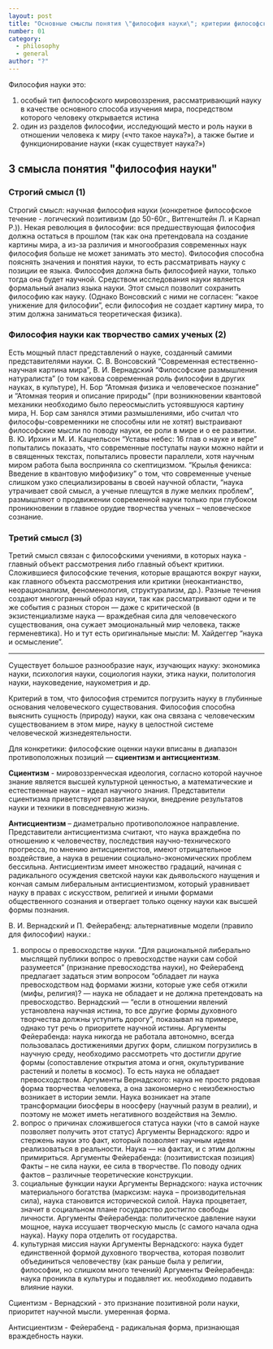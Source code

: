 ```yaml
---
layout: post
title: "Основные смыслы понятия \"философия науки\"; критерии философского рассмотрения науки. Сциентизм и антисциентизм. Предмет философии науки."
number: 01
category:
  - philosophy
  - general
author: "?"
---
```


Философия науки это:
1. особый тип философского мировоззрения, рассматривающий науку в качестве основного способа изучения мира, посредством которого человеку открывается истина
2. один из разделов философии, исследующий место и роль науки в отношении человека к миру («что такое наука?»), а также бытие и функционирование науки («как существует наука?»)

## 3 смысла понятия "философия науки"
### Строгий смысл (1)
Строгий смысл: научная философия науки (конкретное философское течение - логический позитивизм (до 50-60г., Витгенштейн Л. и Карнап Р.)).
Некая революция в философии: вся предшествующая философия должна остаться в прошлом (так как она претендовала на создание картины мира, а из-за различия и многообразия современных наук философия больше не может занимать это место). Философия способна пояснять значения и понятия науки, то есть рассматривать науку с позиции ее языка. Философия должна быть философией науки, только тогда она будет научной. Средством исследования науки является формальный анализ языка науки. Этот смысл позволит сохранить философию как науку. (Однако Вонсовский с ними не согласен: “какое унижение для философии”, если философия не создает картину мира, то этим должна заниматься теоретическая физика).
### Философия науки как творчество самих ученых (2)
Есть мощный пласт представлений о науке, созданный самими представителями науки. С. В. Вонсовский “Современная естественно-научная картина мира”, В. И. Вернадский “Философские размышления натуралиста”  (о том какова современная роль философии в других науках, в культуре), Н. Бор “Атомная физика и человеческое познание” и “Атомная теория и описание природы” (при возникновении квантовой механики необходимо было переосмыслить устоявшуюся картину мира, Н. Бор сам занялся этими размышлениями, ибо считал что философы-современники не способны или не хотят) выстраивают философские мысли по поводу науки, ее роли в мире и о ее развитии. В. Ю. Ирхин и М. И. Кацнельсон “Уставы небес: 16 глав о науке и вере” попытались показать, что современные постулаты науки можно найти и в священных текстах, попытались провести параллели, хотя научным миром работа была восприняла со скептицизмом.   “Крылья феникса: Введение в квантовую мифофизику” о том, что современные ученые слишком узко специализированы в своей научной области,  “наука утрачивает свой смысл, а ученые плещутся в луже мелких проблем”, размышляют о продвижении современной науки только при глубоком проникновении в главное орудие творчества ученых – человеческое сознание.
### Третий смысл (3)
Третий смысл связан с философскими учениями, в которых наука - главный объект рассмотрения либо главный объект критики. Сложившиеся философские течения, которые вращаются вокруг науки, как главного объекта рассмотрения или критики (неокантианство, неорационализм, феноменология, структурализм,  др.). Разные течения создают многогранный образ науки, так как рассматривают одни и те же события с разных сторон — даже с критической (в экзистенциализме наука — враждебная сила для человеческого существования, она сужает эмоциональный мир человека, также герменевтика). Но и тут есть оригинальные мысли: М. Хайдеггер “наука и осмысление”.

---

Существует большое разнообразие наук, изучающих науку: экономика науки, психология науки, социология науки, этика науки, политология науки, науковедение, наукометрия и др. 

Критерий в том, что философия стремится погрузить науку в глубинные основания человеческого существования. Философия способна выяснить сущность (природу) науки, как она связана с человеческим существованием в этом мире, науку в целостной системе человеческой жизнедеятельности.

Для конкретики: философские оценки науки вписаны в диапазон противоположных позиций — **сциентизм и антисциентизм**.

**Сциентизм** - мировоззренческая идеология, согласно которой научное знание является высшей культурной ценностью, а математические и естественные науки – идеал научного знания. Представители сциентизма приветствуют развитие науки, внедрение результатов науки и техники в повседневную жизнь.

**Антисциентизм** – диаметрально противоположное направление. Представители антисциентизма считают, что наука враждебна по отношению к человечеству, последствия научно-технического прогресса, по мнению антисциентистов, имеют отрицательное воздействие, а наука в решении социально-экономических проблем бессильна. Антисциентизм имеет множество градаций, начиная с радикального осуждения светской науки как дьявольского наущения и кончая самым либеральным антисциентизмом, который уравнивает науку в правах с искусством, религией и иными формами общественного сознания и отвергает только оценку науки как высшей формы познания.

В. И. Вернадский и П. Фейерабенд: альтернативные модели (правило для философии) науки.:
1. вопросы о превосходстве науки.  “Для рациональной либерально мыслящей публики вопрос о превосходстве науки сам собой разумеется” (признание превосходства науки), но Фейерабенд предлагает задаться этим вопросом “обладает ли наука превосходством над формами жизни, которые уже себя отжили (мифы, религия)? — наука не обладает и не должна претендовать на превосходство. Вернадский — “если в отношении явлений установлена научная истина, то все другие формы духовного творчества должны уступить дорогу”, показывал на примере, однако тут речь о приоритете научной истины. 
Аргументы Фейерабенда: наука никогда не работала автономно, всегда пользовалась достижениями других форм, слишком погрузились в научную среду, необходимо рассмотреть что достигли другие формы (сопоставление открытия атома и огня, окультуривание растений и полеты в космос). То есть наука не обладает превосходством. 
Аргументы Вернадского: наука не просто рядовая форма творчества человека, а она закономерно с неизбежностью возникает в истории земли. Наука возникает на этапе трансформации биосферы в ноосферу (научный разум в реалии), и поэтому не может иметь негативного воздействия на Землю.
2. вопрос о причинах сложившегося статуса науки (что в самой науке позволяет получить этот статус)
Аргументы Вернадского: ядро и стержень науки это факт, который позволяет научным идеям реализоваться в реальности. Наука  — на фактах, и с этим должны примириться.
Аргументы Фейерабенда: (позитивистская позиция) Факты – не сила науки, ее сила в творчестве. По поводу одних фактов – различные теоретические конструкции.
3. социальные функции науки
Аргументы Вернадского: наука источник материального богатства (марксизм: наука – производительная сила), наука становится исторической силой. Наука процветает, значит в социальном плане государство достигло свободы личности.
Аргументы Фейерабенда: политическое давление науки мощное, наука иссушает творческую мысль (с самого начала одна наука). Науку пора отделить от государства.
4. культурная миссия науки
Аргументы Вернадского: наука будет единственной формой духовного творчества, которая позволит объединиться человечеству (как раньше была у религии, философии, но слишком много течений)
Аргументы Фейерабенда: наука проникла в культуры и подавляет их. необходимо подавить влияние науки.

Сциентизм - Вернадский - это признание позитивной роли науки, приоритет научной мысли. умеренная форма.

Антисциентизм - Фейерабенд - радикальная форма, признающая враждебность науки.
